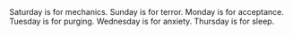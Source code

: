 ---
---

<div class="verse">Saturday is for mechanics.
Sunday is for terror.
Monday is for acceptance.
Tuesday is for purging.
Wednesday is for anxiety.
Thursday is for sleep.</div>
